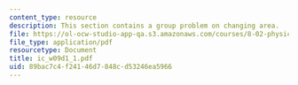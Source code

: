 ```yaml
---
content_type: resource
description: This section contains a group problem on changing area.
file: https://ol-ocw-studio-app-qa.s3.amazonaws.com/courses/8-02-physics-ii-electricity-and-magnetism-spring-2007/89bac7c4f24146d7848cd53246ea5966_ic_w09d1_1.pdf
file_type: application/pdf
resourcetype: Document
title: ic_w09d1_1.pdf
uid: 89bac7c4-f241-46d7-848c-d53246ea5966
---
```

